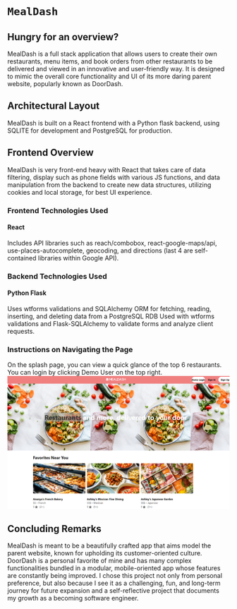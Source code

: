 # `MealDash`

## Hungry for an overview?

MealDash is a full stack application that allows users to create their own restaurants, menu items, and book orders from other restaurants to be delivered and viewed in an innovative and user-friendly way. It is designed to mimic the overall core functionality and UI of its more daring parent website, popularly known as DoorDash. 

## Architectural Layout
MealDash is built on a React frontend with a Python flask backend, using SQLITE for development and PostgreSQL for production.

## Frontend Overview
MealDash is very front-end heavy with React that takes care of data filtering, display such as phone fields with various JS functions, and data manipulation from the backend to create new data structures, utilizing cookies and local storage, for best UI experience. 

### Frontend Technologies Used
#### React
Includes API libraries such as reach/combobox, react-google-maps/api, use-places-autocomplete, geocoding, and directions (last 4 are self-contained libraries within Google API).

### Backend Technologies Used
#### Python Flask
Uses wtforms validations and SQLAlchemy ORM for fetching, reading, inserting, and deleting data from a PostgreSQL RDB
Used with wtforms validations and Flask-SQLAlchemy to validate forms and analyze client requests. 

### Instructions on Navigating the Page
On the splash page, you can view a quick glance of the top 6 restaurants. You can login by clicking Demo User on the top right.
![splashpage](./images/splash-page-pic.png)


## Concluding Remarks
MealDash is meant to be a beautifully crafted app that aims model the parent website, known for upholding its customer-oriented culture. DoorDash is a personal favorite of mine and has many complex functionalities bundled in a modular, mobile-oriented app whose features are constantly being improved. I chose this project not only from personal preference, but also because I see it as a challenging, fun, and long-term journey for future expansion and a self-reflective project that documents my growth as a becoming software engineer. 

